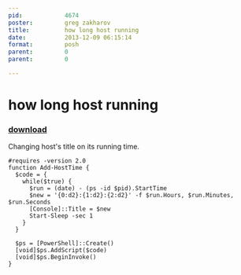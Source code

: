 ```yaml
---
pid:            4674
poster:         greg zakharov
title:          how long host running
date:           2013-12-09 06:15:14
format:         posh
parent:         0
parent:         0

---
```


# how long host running

### [download](4674.ps1)

Changing host's title on its running time.

```posh
#requires -version 2.0
function Add-HostTime {
  $code = {
    while($true) {
      $run = (date) - (ps -id $pid).StartTime
      $new = '{0:d2}:{1:d2}:{2:d2}' -f $run.Hours, $run.Minutes, $run.Seconds
      [Console]::Title = $new
      Start-Sleep -sec 1
    }
  }
  
  $ps = [PowerShell]::Create()
  [void]$ps.AddScript($code)
  [void]$ps.BeginInvoke()
}
```
